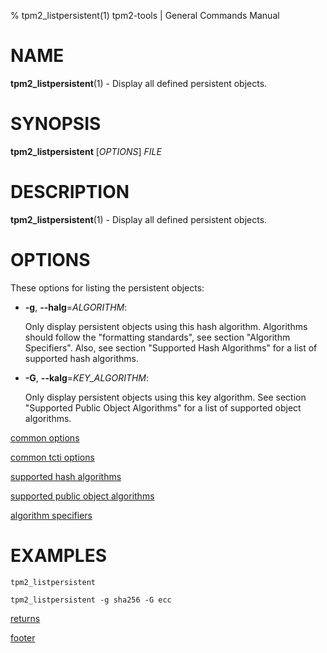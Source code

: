 % tpm2_listpersistent(1) tpm2-tools | General Commands Manual

# NAME

**tpm2_listpersistent**(1) - Display all defined persistent objects.

# SYNOPSIS

**tpm2_listpersistent** [*OPTIONS*] _FILE_

# DESCRIPTION

**tpm2_listpersistent**(1) - Display all defined persistent objects.

# OPTIONS

These options for listing the persistent objects:

  * **-g**, **\--halg**=_ALGORITHM_:

    Only display persistent objects using this hash algorithm. Algorithms should
    follow the "formatting standards", see section "Algorithm Specifiers".
    Also, see section "Supported Hash Algorithms" for a list of supported
    hash algorithms.

  * **-G**, **\--kalg**=_KEY\_ALGORITHM_:

    Only display persistent objects using this key algorithm.
    See section "Supported Public Object Algorithms"
    for a list of supported object algorithms.

[common options](common/options.md)

[common tcti options](common/tcti.md)

[supported hash algorithms](common/hash.md)

[supported public object algorithms](common/object-alg.md)

[algorithm specifiers](common/alg.md)

# EXAMPLES

```
tpm2_listpersistent

tpm2_listpersistent -g sha256 -G ecc
```

[returns](common/returns.md)

[footer](common/footer.md)
